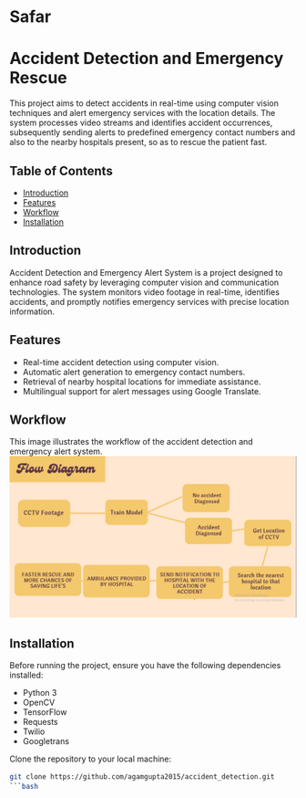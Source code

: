 # Safar
# Accident Detection and Emergency Rescue

This project aims to detect accidents in real-time using computer vision techniques and alert emergency services with the location details. The system processes video streams and identifies accident occurrences, subsequently sending alerts to predefined emergency contact numbers and also to the nearby hospitals present, so as to rescue the patient fast.

## Table of Contents

- [Introduction](#introduction)
- [Features](#features)
- [Workflow](#workflow)
- [Installation](#installation)

## Introduction

Accident Detection and Emergency Alert System is a project designed to enhance road safety by leveraging computer vision and communication technologies. The system monitors video footage in real-time, identifies accidents, and promptly notifies emergency services with precise location information.

## Features

- Real-time accident detection using computer vision.
- Automatic alert generation to emergency contact numbers.
- Retrieval of nearby hospital locations for immediate assistance.
- Multilingual support for alert messages using Google Translate.

## Workflow

This image illustrates the workflow of the accident detection and emergency alert system.
![Workflow](workflow.png)

## Installation

Before running the project, ensure you have the following dependencies installed:

- Python 3
- OpenCV
- TensorFlow
- Requests
- Twilio
- Googletrans

Clone the repository to your local machine:

```bash
git clone https://github.com/agamgupta2015/accident_detection.git
```bash

